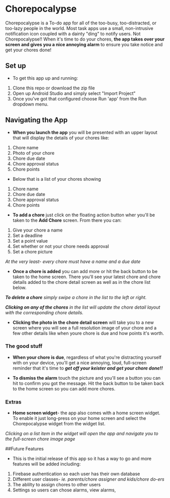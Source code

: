 # Chorepocalypse

Chorepocalypse is a To-do app for all of the too-busy, too-distracted, or
too-lazy people in the world. Most task apps use a small, non-intrusive
notification icon coupled with a dainty "ding" to notify users.
Not Chorepocalypse!! When it's time to do your chores, **the app takes over
your screen and gives you a nice annoying alarm** to ensure you take notice and get your chores done!

## Set up
* To get this app up and running:
1. Clone this repo or download the zip file
2. Open up Android Studio and simply select "Import Project"
3. Once you've got that configured choose Run 'app' from the Run dropdown menu.

## Navigating the App
* **When you launch the app** you will be presented with an upper layout that will display
the details of your chores like:
1. Chore name
2. Photo of your chore
3. Chore due date
4. Chore approval status
5. Chore points

* Below that is a list of your chores showing
1. Chore name
2. Chore due date
3. Chore approval status
4. Chore points

* **To add a chore** just click on the floating action button wher you'll be taken to the **Add Chore**
screen. From there you can:
1. Give your chore a name
2. Set a deadline
3. Set a point value
4. Set whether or not your chore needs approval
5. Set a chore picture

_At the very least- every chore must have a name and a due date_

* **Once a chore is added**  you can add more or hit the back button to be taken to the home screen.
There you'll see your latest chore and chore details added to the chore detail screen as well as in
the chore list below.

_**To delete a chore** simply swipe a chore in the list to the left or right._


_**Clicking on any of the chores** in the list will update the chore
detail layout with the corresponding chore details._

* **Clicking the photo in the chore detail screen** will take you to a new screen where you will see
a full resolution image of your chore and a few other details like when youre chore is due and how
points it's worth.

### The good stuff
* **When your chore is due**, regardless of what you're distracting yourself with on your device,
you'll get a nice annoying, loud, full-screen reminder that it's time to _**get off your keister and
get your chore done!!**_

* **To dismiss the alarm** touch the picture and you'll see a button you can hit to confirm you got
the message. Hit the back button to be taken back to the home screen so you can add more chores.

### Extras
* **Home screen widget**- the app also comes with a home screen widget. To enable it just long-press
on your home screen and select the Chorepocalypse widget from the widget list.

_Clicking on a list item in the widget will open the app and navigate you to the full-screen chore
 image page_

##Future Features
* This is the initial release of this app so it has a way to go and  more features will be added including:

1. Firebase authentication so each user has their own database
2. Different user classes- _ie. parents/chore assigner and kids/chore do-ers_
3. The ablilty to assign chores to other users
4. Settings so users can chose alarms, view alarms,



